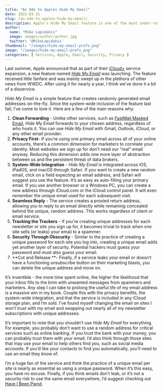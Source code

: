 ```yaml
---
title: "An Ode to Apples Hide My Email"
date: 2022-03-31
slug: /an-ode-to-apples-hide-my-email/
description: Apple's Hide My Email feature is one of the most under-rated privacy launches of the past year, and here's why. 
author: 
  name: "Mike Lapidakis"
  image: images/author/author.jpg
  twitter: '@MikeLapidakis'
thumbnail: "/images/hide-my-email-prefs.png"
image: "/images/hide-my-email-prefs.png"
categories: [ Services, Apple, Email, Security, Privacy ]
---
```


Last summer, Apple announced that as part of their [iCloud+](https://www.apple.com/icloud/) service expansion, a new feature named [*Hide My Email*](https://www.macrumors.com/how-to/use-hide-my-email-ios/) was launching. The feature received little fanfare and was mainly swept up in the plethora of other news from WWDC. After using it for nearly a year, I think we’ve done it a bit of a disservice. 

*Hide My Email* is a simple feature that creates randomly generated email addresses on-the-fly. Since the system-wide inclusion of the feature last fall, I’ve come to love it. Here are a few of the main reasons why:

1. **Clean Forwarding** - Unlike other services, such as [FastMail Masked Email](https://www.fastmail.help/hc/en-us/articles/4406536368911-Masked-Email), *Hide My Email* forwards to your chosen address, regardless of who hosts it. You can use *Hide My Email* with Gmail, Outlook, iCloud, or any other email provider. 
2. **Privacy First**- If you’re using one primary email across all of your online accounts, there’s a common dimension for marketers to correlate your identity. Most websites we sign up for don’t need our “real” email anyway. Reducing this dimension adds one more layer of abstraction between us and the persistent threat of data brokers. 
3. **System-Wide Integration** - *Hide My Email* is integrated across iOS, iPadOS, and macOS through Safari. If you want to create a new random email, click on a field expecting an email address, and Safari will suggest you use the feature. It’s as easy as auto-filling your primary email. If you use another browser or a Windows PC, you can create a new address through iCloud.com or the iCloud control panel. It will even remember the unique email used for each subsequent visit. 
4. **Seamless Reply** - The service creates a proxied return address, allowing you to reply to an email directly while remaining concealed behind the unique, random address. This works regardless of client or email service. 
5. **Tracking the Trackers** - If you’re creating unique addresses for each newsletter or site you sign up for, it becomes trivial to track when one site sells (or leaks) your email to a spammer. 
6. **Security Through Obscurity** - Similar to the practice of creating a unique password for each site you log into, creating a unique email adds yet another layer of security. Potential hackers must guess your password and must also guess your email. 
7. **Cut and Release **- Finally, if a service leaks your email or doesn’t have a functioning unsubscribe button on their marketing blasts, you can delete the unique address and move on. 

It’s inventible - the more time spent online, the higher the likelihood that your inbox fills to the brim with unwanted messages from spammers and marketers. Any step I can take to prolong the useful life of my email address is a massive win in my book. Couple this with the privacy benefits, the system-wide integration, and that the service is included in any iCloud storage plan, and I’m sold. I’ve found myself changing the email on sites I won’t trust with my email and swapping out nearly all of my newsletter subscriptions with unique addresses. 

It’s important to note that you shouldn’t use *Hide My Email* for everything. For example, you probably don’t want to use a random address for critical services such as online banking. If you trust the bank with your money, you can probably trust them with your email. I’d also think through those sites that may use your email to help others find you, such as social media accounts. If you’d like your contacts to find you automatically, you’ll need to use an email they know of.

I’m a huge fan of the service and think the practice of a unique email per site is nearly as essential as using a unique password. When it’s this easy, you have no excuse. Finally, if you think emails don’t leak, or it’s not a security risk to use the same email everywhere, I’d suggest checking out [Have I Been Pwnd](https://haveibeenpwned.com/). 